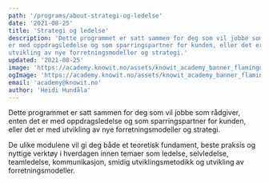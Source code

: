 ```yaml
---
path: '/programs/about-strategi-og-ledelse'
date: '2021-08-25'
title: 'Strategi og ledelse'
description: 'Dette programmet er satt sammen for deg som vil jobbe som rådgiver, enten det
er med oppdragsledelse og som sparringspartner for kunden, eller det er med
utvikling av nye forretningsmodeller og strategi.'
updated: '2021-08-25'
image: 'https://academy.knowit.no/assets/knowit_academy_banner_flamingo.png'
ogImage: 'https://academy.knowit.no/assets/knowit_academy_banner_flamingo.png'
email: 'academy@knowit.no'
author: 'Heidi Hundåla'
---
```


Dette programmet er satt sammen for deg som vil jobbe som rådgiver, enten det
er med oppdragsledelse og som sparringspartner for kunden, eller det er med
utvikling av nye forretningsmodeller og strategi.

De ulike modulene vil gi deg både et teoretisk fundament, beste praksis og
nyttige verktøy i hverdagen innen temaer som ledelse, selvledelse,
teamledelse, kommunikasjon, smidig utviklingsmetodikk og utvikling av
forretningsmodeller.
